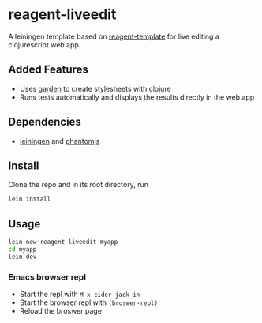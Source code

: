 # reagent-liveedit

A leiningen template based on [reagent-template](https://github.com/reagent-project/reagent-template) for live editing a clojurescript web app.

## Added Features

* Uses [garden](https://github.com/noprompt/garden) to create stylesheets with clojure
* Runs tests automatically and displays the results directly in the web app

## Dependencies

* [leiningen](leiningen.org) and [phantomjs](http://phantomjs.org)


## Install

Clone the repo and in its root directory, run

```bash
lein install
```

## Usage

```bash
lein new reagent-liveedit myapp
cd myapp
lein dev
```

### Emacs browser repl

* Start the repl with ``M-x cider-jack-in``
* Start the browser repl with ``(broswer-repl)``
* Reload the broswer page

